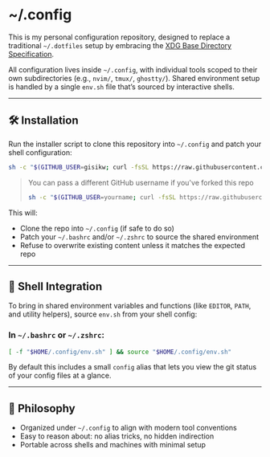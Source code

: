 # ~/.config

This is my personal configuration repository, designed to replace a traditional
`~/.dotfiles` setup by embracing the [XDG Base Directory
Specification](https://specifications.freedesktop.org/basedir-spec/basedir-spec-latest.html).

All configuration lives inside `~/.config`, with individual tools scoped to
their own subdirectories (e.g., `nvim/`, `tmux/`, `ghostty/`). Shared environment
setup is handled by a single `env.sh` file that’s sourced by interactive
shells.

---

## 🛠 Installation

Run the installer script to clone this repository into `~/.config` and patch your shell configuration:

```bash
sh -c "$(GITHUB_USER=gisikw; curl -fsSL https://raw.githubusercontent.com/$GITHUB_USER/config/main/install.sh)"
```

> You can pass a different GitHub username if you've forked this repo
>
> ```bash
> sh -c "$(GITHUB_USER=yourname; curl -fsSL https://raw.githubusercontent.com/$GITHUB_USER/config/main/install.sh)"
> ```

This will:

- Clone the repo into `~/.config` (if safe to do so)
- Patch your `~/.bashrc` and/or `~/.zshrc` to source the shared environment
- Refuse to overwrite existing content unless it matches the expected repo

---

## 🧩 Shell Integration

To bring in shared environment variables and functions (like `EDITOR`, `PATH`,
and utility helpers), source `env.sh` from your shell config:

### In `~/.bashrc` or `~/.zshrc`:

```bash
[ -f "$HOME/.config/env.sh" ] && source "$HOME/.config/env.sh"
```

By default this includes a small `config` alias that lets you view the git
status of your config files at a glance.

---

## 🧱 Philosophy

- Organized under `~/.config` to align with modern tool conventions
- Easy to reason about: no alias tricks, no hidden indirection
- Portable across shells and machines with minimal setup
